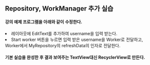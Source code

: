 <h2>Repository, WorkManager 추가 실습</h2>
<h4>강의 예제 프로그램을 아래와 같이 수정한다.</h4>
<li>레이아웃에 EditText를 추가하여 username을 입력 받는다.</li>
<li>Start worker 버튼을 누르면 입력 받은 username을 Worker로 전달하고, Worker에서 MyRepository의 refreshData의 인자로 전달한다.</li>

<h4>기본 실습을 완성한 후 결과 보여주는 TextView대신 RecyclerView로 만든다.</h4>
